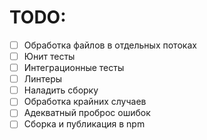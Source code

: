 # TODO: 

- [ ] Обработка файлов в отдельных потоках
- [ ] Юнит тесты
- [ ] Интеграционные тесты
- [ ] Линтеры
- [ ] Наладить сборку
- [ ] Обработка крайних случаев
- [ ] Адекватный проброс ошибок
- [ ] Сборка и публикация в npm
